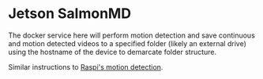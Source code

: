 # Jetson SalmonMD

The docker service here will perform motion detection and save continuous and
motion detected videos to a specified folder (likely an external drive) using
the hostname of the device to demarcate folder structure.

Similar instructions to [Raspi's motion detection](../../pi/services).
